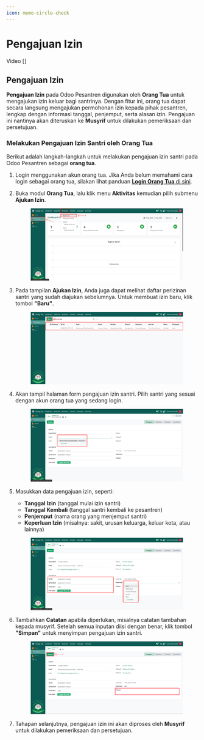 ```yaml
---
icon: memo-circle-check
---
```


# Pengajuan Izin

Video \[]

## Pengajuan Izin

**Pengajuan Izin** pada Odoo Pesantren digunakan oleh **Orang Tua** untuk mengajukan izin keluar bagi santrinya. Dengan fitur ini, orang tua dapat secara langsung mengajukan permohonan izin kepada pihak pesantren, lengkap dengan informasi tanggal, penjemput, serta alasan izin. Pengajuan ini nantinya akan diteruskan ke **Musyrif** untuk dilakukan pemeriksaan dan persetujuan.

### Melakukan Pengajuan Izin Santri oleh Orang Tua

Berikut adalah langkah-langkah untuk melakukan pengajuan izin santri pada Odoo Pesantren sebagai **orang tua**.

1. Login menggunakan akun orang tua. Jika Anda belum memahami cara login sebagai orang tua, silakan lihat panduan [**Login Orang Tua** di sini](../../setup-and-konfigurasi/panduan-login/login-orang-tua.md).
2.  Buka modul **Orang Tua**, lalu klik menu **Aktivitas** kemudian pilih submenu **Ajukan Izin**.

    <figure><img src="../../.gitbook/assets/images-566.png" alt=""><figcaption></figcaption></figure>


3.  Pada tampilan **Ajukan Izin**, Anda juga dapat melihat daftar perizinan santri yang sudah diajukan sebelumnya. Untuk membuat izin baru, klik tombol **"Baru"**.

    <figure><img src="../../.gitbook/assets/images-568.png" alt=""><figcaption></figcaption></figure>


4.  Akan tampil halaman form pengajuan izin santri. Pilih santri yang sesuai dengan akun orang tua yang sedang login.

    <figure><img src="../../.gitbook/assets/images-569.png" alt=""><figcaption></figcaption></figure>


5.  Masukkan data pengajuan izin, seperti:

    * **Tanggal Izin** (tanggal mulai izin santri)
    * **Tanggal Kembali** (tanggal santri kembali ke pesantren)
    * **Penjemput** (nama orang yang menjemput santri)
    * **Keperluan Izin** (misalnya: sakit, urusan keluarga, keluar kota, atau lainnya)

    <figure><img src="../../.gitbook/assets/images-570.png" alt=""><figcaption></figcaption></figure>


6.  Tambahkan **Catatan** apabila diperlukan, misalnya catatan tambahan kepada musyrif. Setelah semua inputan diisi dengan benar, klik tombol **"Simpan"** untuk menyimpan pengajuan izin santri.

    <figure><img src="../../.gitbook/assets/images-571.png" alt=""><figcaption></figcaption></figure>


7. Tahapan selanjutnya, pengajuan izin ini akan diproses oleh **Musyrif** untuk dilakukan pemeriksaan dan persetujuan.
